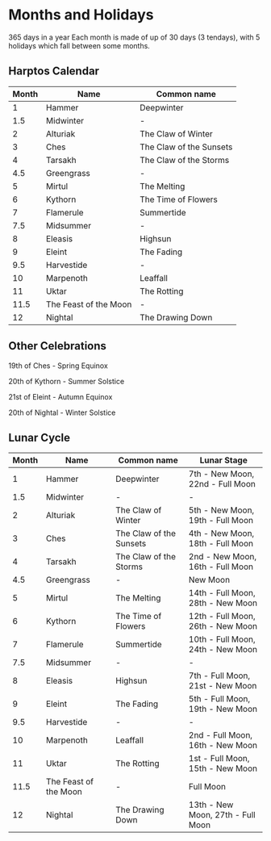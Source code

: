 # Months and Holidays

365 days in a year
Each month is made of up of 30 days (3 tendays), with 5 holidays which fall between some months. 

## Harptos Calendar

Month	| Name	| Common name 
---| ---| --- 
1	| Hammer	| Deepwinter
1.5 | Midwinter | - 
2	| Alturiak	| The Claw of Winter
3	| Ches	| The Claw of the Sunsets
4	| Tarsakh	| The Claw of the Storms
4.5 | Greengrass | - 
5	| Mirtul	| The Melting
6	| Kythorn	| The Time of Flowers
7	| Flamerule	| Summertide
7.5 | Midsummer | - 
8	| Eleasis	| Highsun
9	| Eleint	| The Fading
9.5 | Harvestide | - 
10	| Marpenoth	| Leaffall
11	| Uktar	| The Rotting
11.5 | The Feast of the Moon | - 
12	| Nightal	| The Drawing Down

## Other Celebrations

19th of Ches - Spring Equinox

20th of Kythorn - Summer Solstice

21st of Eleint - Autumn Equinox

20th of Nightal - Winter Solstice


## Lunar Cycle

| Month | Name                  | Common name             | Lunar Stage                       |
| ----- | --------------------- | ----------------------- | --------------------------------- |
| 1     | Hammer                | Deepwinter              | 7th - New Moon, 22nd - Full Moon  |
| 1.5   | Midwinter             | -                       | -                                 |
| 2     | Alturiak              | The Claw of Winter      | 5th - New Moon, 19th - Full Moon  |
| 3     | Ches                  | The Claw of the Sunsets | 4th - New Moon, 18th - Full Moon  |
| 4     | Tarsakh               | The Claw of the Storms  | 2nd - New Moon, 16th - Full Moon  |
| 4.5   | Greengrass            | -                       | New Moon                          |
| 5     | Mirtul                | The Melting             | 14th - Full Moon, 28th - New Moon |
| 6     | Kythorn               | The Time of Flowers     | 12th - Full Moon, 26th - New Moon |
| 7     | Flamerule             | Summertide              | 10th - Full Moon, 24th - New Moon |
| 7.5   | Midsummer             | -                       | -                                 |
| 8     | Eleasis               | Highsun                 | 7th - Full Moon, 21st - New Moon  |
| 9     | Eleint                | The Fading              | 5th - Full Moon, 19th - New Moon  |
| 9.5   | Harvestide            | -                       | -                                 |
| 10    | Marpenoth             | Leaffall                | 2nd - Full Moon, 16th - New Moon  |
| 11    | Uktar                 | The Rotting             | 1st - Full Moon, 15th - New Moon  |
| 11.5  | The Feast of the Moon | -                       | Full Moon                         |
| 12    | Nightal               | The Drawing Down        | 13th - New Moon, 27th - Full Moon |